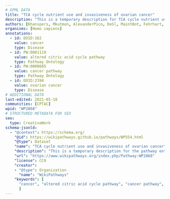 ```yaml
---
# GPML DATA
title: "TCA cycle nutrient use and invasiveness of ovarian cancer"
description: "This is a temporary description for TCA cycle nutrient use and invasiveness of ovarian cancer"
authors: [Khanspers, Mkutmon, AlexanderPico, DeSl, MaintBot, Fehrhart, Eweitz]
organisms: [Homo sapiens]
annotations:
  - id: DOID:162
    value: cancer
    type: Disease
  - id: PW:0001119
    value: altered citric acid cycle pathway
    type: Pathway Ontology
  - id: PW:0000605
    value: cancer pathway
    type: Pathway Ontology
  - id: DOID:2394
    value: ovarian cancer
    type: Disease
# ADDITIONAL DATA
last-edited: 2021-05-18
communities: [CPTAC]
wpid: "WP2868"
# STRUCTURED METADATA FOR SEO
seo:
  type: CreativeWork
schema-jsonld:
  - "@context": https://schema.org/
    "@id": https://wikipathways.github.io/pathways/WP554.html
    "@type": Dataset
    "name": "TCA cycle nutrient use and invasiveness of ovarian cancer"
    "description": "This is a temporary description for the pathway entitled: TCA cycle nutrient use and invasiveness of ovarian cancer"
    "url": "https://www.wikipathways.org/index.php/Pathway:WP2868"
    "license": CC0
    "creator":
    - "@type": Organization
      "name": "WikiPathways"
    "keywords": [
      "cancer", "altered citric acid cycle pathway", "cancer pathway", "ovarian cancer",
      ]
---
```

